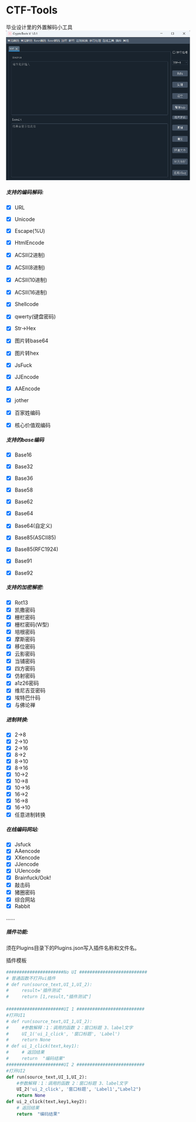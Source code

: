 # CTF-Tools
毕业设计里的外置解码小工具
![1.png](1.png)
##### 支持的编码解码:            

- [x] URL

- [x] Unicode

- [x] Escape(%U)

- [x] HtmlEncode

- [x] ACSII(2进制)

- [x] ACSII(8进制)

- [x] ACSII(10进制)

- [x] ACSII(16进制)

- [x] Shellcode

- [x] qwerty(键盘密码)

- [x] Str->Hex

- [x] 图片转base64

- [x] 图片转hex

- [x] JsFuck

- [x] JJEncode

- [x] AAEncode

- [x] jother

- [x] 百家姓编码

- [x] 核心价值观编码

##### 支持的base编码

- [x] Base16

- [x] Base32

- [x] Base36

- [x] Base58

- [x] Base62

- [x] Base64

- [x] Base64(自定义)

- [x] Base85(ASCII85)

- [x] Base85(RFC1924)

- [x] Base91

- [x] Base92

  

##### 支持的加密解密:

- [x] Rot13
- [x] 凯撒密码
- [x] 栅栏密码
- [x] 栅栏密码(W型)
- [x] 培根密码
- [x] 摩斯密码
- [x] 移位密码
- [x] 云影密码
- [x] 当铺密码
- [x] 四方密码
- [x] 仿射密码
- [x] a1z26密码 
- [x] 维尼吉亚密码
- [x] 埃特巴什码
- [x] 与佛论禅 

##### 进制转换:

- [x] 2->8
- [x] 2->10
- [x] 2->16
- [x] 8->2
- [x] 8->10
- [x] 8->16
- [x] 10->2
- [x] 10->8
- [x] 10->16
- [x] 16->2
- [x] 16->8
- [x] 16->10
- [x] 任意进制转换

##### 在线编码网站:

- [x] Jsfuck
- [x] AAencode
- [x] XXencode
- [x] JJencode
- [x] UUencode
- [x] Brainfuck/Ook!
- [x] 敲击码
- [x] 猪圈密码
- [x] 综合网站
- [x] Rabbit

......

##### 插件功能:

须在Plugins目录下的Plugins.json写入插件名称和文件名。

插件模板

```python
######################No UI ##########################
# 普通函数不打开ui插件
# def run(source_text,UI_1,UI_2):
#     result='插件测试'
#     return [1,result,"插件测试"]

######################UI 1 ##########################
#打开UI1
# def run(source_text,UI_1,UI_2):
#     #参数解释：1：调用的函数 2：窗口标题 3、label文字
#     UI_1('ui_1_click', '窗口标题', 'Label')
#     return None
# def ui_1_click(text,key1):
#     # 返回结果
#     return  "编码结果"
######################UI 2 ##########################
#打开UI2
def run(source_text,UI_1,UI_2):
    #参数解释：1：调用的函数 2：窗口标题 3、label文字
    UI_2('ui_2_click', '窗口标题', 'Label1',"Label2")
    return None
def ui_2_click(text,key1,key2):
    # 返回结果
    return  "编码结果"
```

